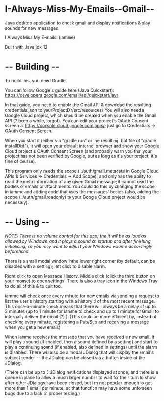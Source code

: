 # I-Always-Miss-My-Emails--Gmail--
Java desktop application to check gmail and display notifications &amp; play sounds for new messages

I Always Miss My E-mails! (iamme)

Built with Java jdk 12

# -- Building --

To build this, you need Gradle

You can follow Google's guide here (Java Quickstart): https://developers.google.com/gmail/api/quickstart/java

In that guide, you need to enable the Gmail API & download the resulting credentials.json to yourProjectDir/src/resources/
You will also need a Google Cloud project, which should be created when you enable the Gmail API (? been a while, forgot). You can edit your project's OAuth Consent screen at https://console.cloud.google.com/apis/; just go to Credentials -> OAuth Consent Screen.

When you start it (either via "gradle run" or the resulting .bat file of "gradle installDist"), it will open your default internet browser and show your Google Cloud project's OAuth Consent Screen (and probably warn you that your project has not been verified by Google, but as long as it's your project, it's fine of course).


This program only needs the <metadata> scope (../auth/gmail.metadata in Google Cloud APIs & Services -> Credentials -> Add Scope); and only has the ability to read the meta information of any given Gmail message; it cannot read the bodies of emails or attachments. You could do this by changing the scope in iamme and adding code that uses the messages' bodies (also, adding the scope (../auth/gmail.readonly) to your Google Cloud project would be necessary).


  
# -- Using --


*NOTE: There is no volume control for this app; the it will be as loud as allowed by Windows, and it plays a sound on startup and after finishing initialising, so you may want to adjust your Windows volume accordingly beforehand*

There is a small modal window inthe lower right corner (by default, can be disabled with a setting); left click to disable alarm.

Right click to open Message History. Middle click (click the third button on your mouse) to open settings.
There is also a tray icon in the Windows Tray to do all of this & to quit too.


iamme will check once every minute for new emails via sending a request to list the user's history starting with a historyId of the most recent message. 
This once-a-minute check means that there will always be a delay of up to 2 minutes (up to 1 minute for iamme to check and up to 1 minute for Gmail to internally deliver the email (?) ).
(This could be more efficient by, instead of checking every minute, registering a Pub/Sub and receiving a message when you get a new email.)


When iamme receives the message that you have received a new email, it will play a sound (if enabled, then a sound defined by a setting) and start to play a continuing sound (if enabled, also defined in settings) until the alarm is disabled. There will also be a modal JDialog that will display the email's subject sender -- the JDialog can be closed via a button inside of the JDialog.

(There can be up to 5 JDialog notifications displayed at once, and there is a queue in place to allow a much larger number to wait for their turn to show after other JDialogs have been closed, but i'm not popular enough to get more than 1 email per minute, so that function may have some unforseen bugs due to a lack of proper testing.)
